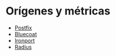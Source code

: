 # Orígenes y métricas

- [Postfix](https://github.com/mmesa/readmes_openbus/blob/master/README_postfix.md)
- [Bluecoat](https://github.com/mmesa/readmes_openbus/blob/master/README_bluecoat.md)
- [Ironport](https://github.com/mmesa/readmes_openbus/blob/master/README_ironport.md)
- [Radius](https://github.com/mmesa/readmes_openbus/blob/master/README_radius.md)
